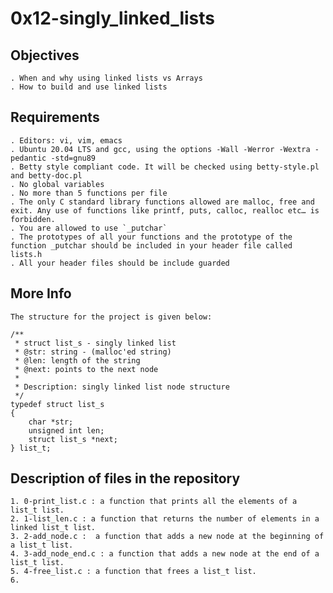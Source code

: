 # 0x12-singly_linked_lists

## Objectives

	. When and why using linked lists vs Arrays
	. How to build and use linked lists

## Requirements

	. Editors: vi, vim, emacs
	. Ubuntu 20.04 LTS and gcc, using the options -Wall -Werror -Wextra -pedantic -std=gnu89
	. Betty style compliant code. It will be checked using betty-style.pl and betty-doc.pl
	. No global variables
	. No more than 5 functions per file
	. The only C standard library functions allowed are malloc, free and exit. Any use of functions like printf, puts, calloc, realloc etc… is forbidden.
	. You are allowed to use `_putchar`
	. The prototypes of all your functions and the prototype of the function _putchar should be included in your header file called lists.h
	. All your header files should be include guarded

## More Info
	
	The structure for the project is given below:

	/**
	 * struct list_s - singly linked list
	 * @str: string - (malloc'ed string)
	 * @len: length of the string
	 * @next: points to the next node
	 *
	 * Description: singly linked list node structure
	 */
	typedef struct list_s
	{
    	char *str;
    	unsigned int len;
    	struct list_s *next;
	} list_t;

## Description of files in the repository

	1. 0-print_list.c : a function that prints all the elements of a list_t list.
	2. 1-list_len.c : a function that returns the number of elements in a linked list_t list.
	3. 2-add_node.c :  a function that adds a new node at the beginning of a list_t list.
	4. 3-add_node_end.c : a function that adds a new node at the end of a list_t list.
	5. 4-free_list.c : a function that frees a list_t list.
	6. 

